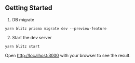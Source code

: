 ## Getting Started

1. DB migrate

```
yarn blitz prisma migrate dev --preview-feature
```

2. Start the dev server

```
yarn blitz start
```

Open [http://localhost:3000](http://localhost:3000) with your browser to see the result.

